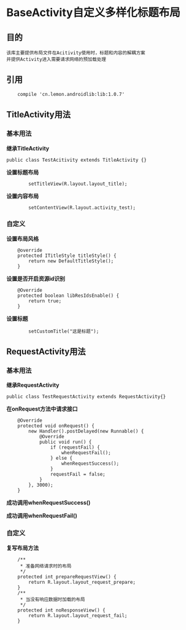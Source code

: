 # BaseActivity自定义多样化标题布局
## 目的
    该库主要提供布局文件在Acitivity使用时，标题和内容的解耦方案
    并提供Activity进入需要请求网络的预加载处理
## 引用
```
    compile 'cn.lemon.androidlib:lib:1.0.7'
```
## TitleActivity用法
### 基本用法
**继承TitleActivity**
```
public class TestAcitivity extends TitleActivity {}
```
**设置标题布局**
```
        setTitleView(R.layout.layout_title);
```
**设置内容布局**
```
        setContentView(R.layout.activity_test);
```
### 自定义
**设置布局风格**
```
    @override
    protected ITitleStyle titleStyle() {
        return new DefaultTitleStyle();
    }
```
**设置是否开启资源id识别**
```
    @Override
    protected boolean libResIdsEnable() {
        return true;
    }
```
**设置标题**
```
        setCustomTitle("这是标题");
```
## RequestActivity用法
### 基本用法
**继承RequestActivity**
```
public class TestRequestActivity extends RequestActivity{}
```
**在onRequest方法中请求接口**
```
    @Override
    protected void onRequest() {
        new Handler().postDelayed(new Runnable() {
            @Override
            public void run() {
                if (requestFail) {
                    whenRequestFail();
                } else {
                    whenRequestSuccess();
                }
                requestFail = false;
            }
        }, 3000);
    }
```
**成功调用whenRequestSuccess()**

**成功调用whenRequestFail()**

### 自定义
**复写布局方法**
```
    /**
     * 准备网络请求时的布局
     */
    protected int prepareRequestView() {
        return R.layout.layout_request_prepare;
    }
    /**
     * 当没有响应数据时加载的布局
     */
    protected int noResponseView() {
        return R.layout.layout_request_fail;
    }
```